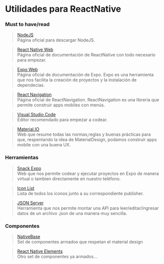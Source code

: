 # Utilidades para ReactNative

### Must to have/read
> [NodeJS](https://nodejs.org/es/)<br>
> Página oficial para descargar NodeJS. 

> [React Native Web](https://reactnative.dev/docs/getting-started)<br>
> Página oficial de documentación de ReactNative con todo necesario para empezar.

> [Expo Web](https://docs.expo.io/)<br>
> Página oficial de documentación de Expo. Expo es una herramienta que nos facilita la creación de proyectos y la instalación de dependecias. 

> [React Navigation](https://reactnavigation.org/docs/getting-started)<br>
> Página oficial de ReactNavigation. ReactNavigation es una librería que permite construir apps mobiles con menús. 

> [Visual Studio Code](https://code.visualstudio.com/)<br>
> Editor recomendado para empezar a codear.

> [Material.IO](https://material.io/)<br>
> Web que resume todas las normas,reglas y buenas prácticas para que, respentando la idea de MaterialDesign, podamos construir apps mobile con una buena UX.

### Herramientas

> [Snack Expo](https://snack.expo.io)<br>
> Web que nos permite codear y ejecutar proyectos en Expo de manera virtual o tambien directamente en nuestro teléfono.

> [Icon List](https://oblador.github.io/react-native-vector-icons/)<br>
> Lista de todos los iconos junto a su correspondiente publisher.

> [JSON Server](https://github.com/typicode/json-server)<br>
> Herramienta que nos permite montar una API para leer/editar/ingresar datos de un archivo .json de una manera muy sencilla.

### Componentes

> [NativeBase](https://docs.nativebase.io/)<br>
> Set de componentes armados que respetan el material design

> [React Native Elements](https://reactnativeelements.com/docs)<br>
> Otro set de componentes ya armados...
